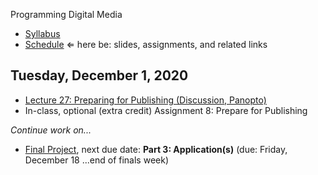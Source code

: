 Programming Digital Media

- [Syllabus](syllabus.md)
- [Schedule](schedule.md) &lArr; here be: slides, assignments, and related links

## Tuesday, December 1, 2020

- [Lecture 27: Preparing for Publishing (Discussion, Panopto)](https://rochester.hosted.panopto.com/Panopto/Pages/Viewer.aspx?id=920f7ba2-7f7a-48e7-be87-ac850023018f)
- In-class, optional (extra credit) Assignment 8: Prepare for Publishing

*Continue work on...*

- [Final Project](dms102-project/instructions.md), next due date: **Part 3: Application(s)** (due: Friday, December 18 ...end of finals week)

